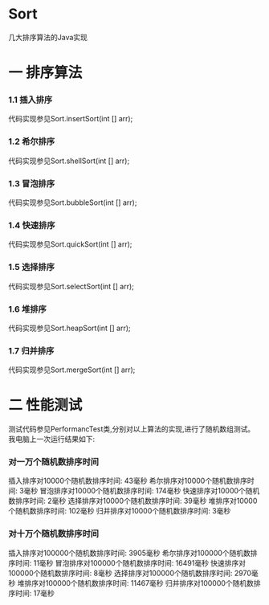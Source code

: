 # Sort
几大排序算法的Java实现

# 一 排序算法
### 1.1 插入排序

代码实现参见Sort.insertSort(int [] arr);

### 1.2 希尔排序

代码实现参见Sort.shellSort(int [] arr);

### 1.3 冒泡排序

代码实现参见Sort.bubbleSort(int [] arr);

### 1.4 快速排序

代码实现参见Sort.quickSort(int [] arr);

### 1.5 选择排序

代码实现参见Sort.selectSort(int [] arr);

### 1.6 堆排序

代码实现参见Sort.heapSort(int [] arr);

### 1.7 归并排序

代码实现参见Sort.mergeSort(int [] arr);

# 二 性能测试
测试代码参见PerformancTest类,分别对以上算法的实现,进行了随机数组测试。
我电脑上一次运行结果如下:

### 对一万个随机数排序时间
插入排序对10000个随机数排序时间: 43毫秒
希尔排序对10000个随机数排序时间: 3毫秒
冒泡排序对10000个随机数排序时间: 174毫秒
快速排序对10000个随机数排序时间: 2毫秒
选择排序对10000个随机数排序时间: 39毫秒
堆排序对10000个随机数排序时间: 102毫秒
归并排序对10000个随机数排序时间: 3毫秒

### 对十万个随机数排序时间
插入排序对100000个随机数排序时间: 3905毫秒
希尔排序对100000个随机数排序时间: 11毫秒
冒泡排序对100000个随机数排序时间: 16491毫秒
快速排序对100000个随机数排序时间: 8毫秒
选择排序对100000个随机数排序时间: 2970毫秒
堆排序对100000个随机数排序时间: 11467毫秒
归并排序对100000个随机数排序时间: 17毫秒